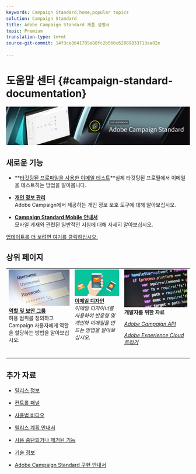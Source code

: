 ```yaml
---
keywords: Campaign Standard;home;popular topics
solution: Campaign Standard
title: Adobe Campaign Standard 제품 설명서
topic: Premium
translation-type: tm+mt
source-git-commit: 14f3ce8641785e88fc2b566c62089833713aa82e

---
```



# 도움말 센터 {#campaign-standard-documentation}

![](start/using/assets/do-not-localize/banner_acs_doc.jpg)

## 새로운 기능

* **[타깃팅된 프로파일을 사용한 이메일 테스트](sending/using/testing-messages-using-target.md)**실제 타깃팅된 프로필에서 이메일을 테스트하는 방법을 알아봅니다.

* **[개인 정보 관리](https://helpx.adobe.com/campaign/kb/campaign-privacy.html)**<br/>Adobe Campaign에서 제공하는 개인 정보 보호 도구에 대해 알아보십시오.

* **[Campaign Standard Mobile 안내서](https://helpx.adobe.com/campaign/kb/acs-mobile.html)**<br/>모바일 게재와 관련된 일반적인 지침에 대해 자세히 알아보십시오.

[업데이트를 더 보려면 여기를 클릭하십시오.](rn/using/documentation-updates.md)

## 상위 페이지

<table>
<tr>
  <td valign="top">
    <a href="administration/using/about-access-management.md">
      <img alt="역할" src="start/using/assets/roles.png"/>
    </a>
    <div>
    <a href="administration/using/about-access-management.md"><strong>역할 및 보안 그룹</strong></a>
    </div>
    <em></em>허용 범위를 정의하고 Campaign 사용자에게 역할을 할당하는 방법을 알아보십시오.
    <br>
  </td>
  <td valign="top">
    <a href="designing/using/designing-content-in-adobe-campaign.md">
      <img alt="디자이너" src="start/using/assets/design.png" />
    </a>
    <div>
    <a href="designing/using/designing-content-in-adobe-campaign.md"><strong>이메일 디자인</strong></a>
    </div>
    <em>이메일 디자이너를 사용하여 반응형 및 개인화 이메일을 만드는 방법을 알아보십시오.</em>    <br>
  </td>
  <td valign="top">
       <img alt="개발자" src="start/using/assets/dev.png" />
    <div>
    <strong>개발자를 위한 자료</strong>
    </div>
    <p><em><a href="api/using/about-campaign-standard-apis.md">Adobe Campaign API</a></em></p>
    <p><em><a href="integrating/using/about-adobe-experience-cloud-triggers.md">Adobe Experience Cloud 트리거</a></em></p>
    <br>
  </td>
</tr>
</table>


## 추가 자료

* [릴리스 정보](rn/using/release-notes.md)

* [컨트롤 패널](https://docs.adobe.com/content/help/en/control-panel/using/control-panel-home.html)

* [사용법 비디오](https://docs.adobe.com/content/help/en/campaign-learn/campaign-standard-tutorials/overview.html)

* [릴리스 계획 안내서](https://helpx.adobe.com/campaign/kb/acs-release-planning.html)

* [사용 중단되거나 제거된 기능](https://helpx.adobe.com/campaign/kb/acs-deprecated-and-removed-features.html)

* [기술 정보](https://helpx.adobe.com/campaign/kb/acs-article-list.html)

* [Adobe Campaign Standard 구현 안내서](https://helpx.adobe.com/campaign/kb/campaign-standard-implementation-guide.html)
